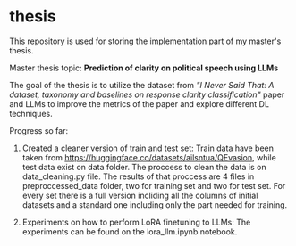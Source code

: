 # thesis

This repository is used for storing the implementation part of my master's thesis.

Master thesis topic: **Prediction of clarity on political speech using LLMs**

The goal of the thesis is to utilize the dataset from *"I Never Said That: A dataset, taxonomy and baselines on response clarity classification"* paper and LLMs to improve the metrics of the paper and explore different DL techniques.

Progress so far:

1) Created a cleaner version of train and test set: Train data have been taken from https://huggingface.co/datasets/ailsntua/QEvasion, while test data exist on data folder. The proccess to clean the data is on data_cleaning.py file. The results of that proccess are 4 files in preproccessed_data folder, two for training set and two for test set. For every set there is a full version incliding all the columns of initial datasets and a standard one including only the part needed for training.

2) Experiments on how to perform LoRA finetuning to LLMs: The experiments can be found on the lora_llm.ipynb notebook.

